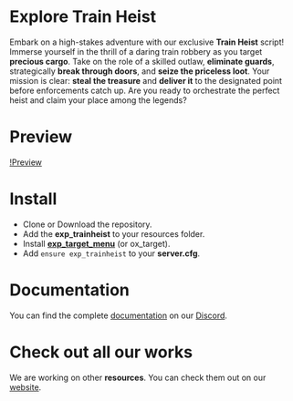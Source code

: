 # Explore Train Heist
Embark on a high-stakes adventure with our exclusive **Train Heist** script! Immerse yourself in the thrill of a daring train robbery as you target **precious cargo**. Take on the role of a skilled outlaw, **eliminate guards**, strategically **break through doors**, and **seize the priceless loot**. Your mission is clear: **steal the treasure** and **deliver it** to the designated point before enforcements catch up. Are you ready to orchestrate the perfect heist and claim your place among the legends?

# Preview
[!Preview](https://cdn.discordapp.com/attachments/1158106333879468073/1174386927722582086/Timeline_1.gif?ex=6567680e&is=6554f30e&hm=2de470c8b78efa318c879afd701fb11c2e91cf1625f74c41fe53f5531fb33cc4&)

# Install
- Clone or Download the repository.
- Add the **exp_trainheist** to your resources folder.
- Install [**exp_target_menu**](https://forum.cfx.re/t/free-explore-target-menu/5176144) (or ox_target).
- Add `ensure exp_trainheist` to your **server.cfg**.

# Documentation
You can find the complete [documentation](https://discord.com/channels/957638068465201172/1174387763026608221) on our [Discord](https://discord.gg/DnW5vvhkUc).

# Check out all our works
We are working on other **resources**. You can check them out on our [website](https://www.gta-explore.com/#services).
